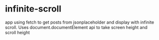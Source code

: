 # infinite-scroll
app using fetch to get posts from jsonplaceholder and display with infinite scroll. Uses document.documentElement api to take screen height and scroll height 
